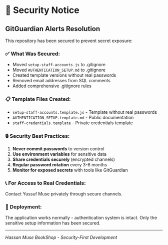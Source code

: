 # 🔐 Security Notice

## GitGuardian Alerts Resolution

This repository has been secured to prevent secret exposure:

### ✅ **What Was Secured:**
- Moved `setup-staff-accounts.js` to .gitignore
- Moved `AUTHENTICATION_SETUP.md` to .gitignore  
- Created template versions without real passwords
- Removed email addresses from SQL comments
- Added comprehensive .gitignore rules

### 📋 **Template Files Created:**
- `setup-staff-accounts.template.js` - Template without real passwords
- `AUTHENTICATION_SETUP.template.md` - Public documentation
- `staff-credentials.template` - Private credentials template

### 🔒 **Security Best Practices:**
1. **Never commit passwords** to version control
2. **Use environment variables** for sensitive data
3. **Share credentials securely** (encrypted channels)
4. **Regular password rotation** every 3-6 months
5. **Monitor for exposed secrets** with tools like GitGuardian

### 📞 **For Access to Real Credentials:**
Contact Yussuf Muse privately through secure channels.

### 🚀 **Deployment:**
The application works normally - authentication system is intact.
Only the sensitive setup information has been secured.

---
*Hassan Muse BookShop - Security-First Development*